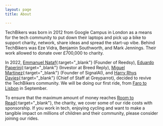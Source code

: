 ```yaml
---
layout: page
title: About

---
```

TechBikers was born in 2012 from Google Campus in London as a means for the tech community to put down their laptops and pick up a bike to support charity, network, share ideas and spread the start-up vibe. Behind TechBikers was Eze Vidra, Benjamin Southworth, and Mark Jennings. Their work allowed to donate over £700,000 to charity.

In 2022, [Emmanuel Nataf](https://www.linkedin.com/in/emmanuelnataf/){:target="_blank"} (Founder of Reedsy), [Eduardo Paperini](https://www.linkedin.com/in/eduardopaperini){:target="_blank"} (Investor at Breed Reply), [Miguel Martinez](https://www.linkedin.com/in/miguelmalvarez){:target="_blank"} (Founder of SignalAI), and [Harry Rhys Davies](https://www.linkedin.com/in/harryrhysdavies){:target="_blank"} (Chief of Staff at Greyparrot), decided to revive the TechBikers community. We will be doing our first ride, from [Faro to Lisbon](/rides/faro-to-lisbon-2022) in September.

To ensure that the maximum amount of money reaches [Room to Read](https://www.roomtoread.org/){:target="_blank"}, the charity, we cover some of our ride costs with sponsorship. If you work in tech, enjoying cycling and want to make a tangible impact on millions of children and their community, please consider joining our rides.